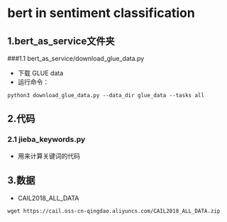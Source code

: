 # bert in sentiment classification

## 1.bert_as_service文件夹

###1.1 bert_as_service/download_glue_data.py

- 下载 GLUE data
- 运行命令：
```
python3 download_glue_data.py --data_dir glue_data --tasks all
```


## 2.代码

### 2.1 jieba_keywords.py

- 用来计算关键词的代码

## 3.数据

- CAIL2018_ALL_DATA
```
wget https://cail.oss-cn-qingdao.aliyuncs.com/CAIL2018_ALL_DATA.zip
```